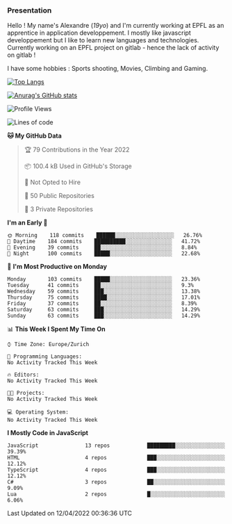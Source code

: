 ### Presentation

Hello ! My name's Alexandre (_19yo_) and I'm currently working at EPFL as an apprentice in application developpement. I mostly like javascript developpement but I like to learn new languages and technologies. Currently working on an EPFL project on gitlab - hence the lack of activity on gitlab !

I have some hobbies : Sports shooting, Movies, Climbing and Gaming.

[![Top Langs](https://github-readme-stats.vercel.app/api/top-langs/?username=jaavlex&layout=compact&langs_count=8&theme=react)](https://github.com/anuraghazra/github-readme-stats)

[![Anurag's GitHub stats](https://github-readme-stats.vercel.app/api?username=jaavlex&theme=react&show_icons=true&count_private=true)](https://github.com/anuraghazra/github-readme-stats)

<!--START_SECTION:waka-->
![Profile Views](http://img.shields.io/badge/Profile%20Views-2-blue)

![Lines of code](https://img.shields.io/badge/From%20Hello%20World%20I%27ve%20Written-198%20Thousand%20lines%20of%20code-blue)

**🐱 My GitHub Data** 

> 🏆 79 Contributions in the Year 2022
 > 
> 📦 100.4 kB Used in GitHub's Storage 
 > 
> 🚫 Not Opted to Hire
 > 
> 📜 50 Public Repositories 
 > 
> 🔑 3 Private Repositories  
 > 
**I'm an Early 🐤** 

```text
🌞 Morning    118 commits    ██████░░░░░░░░░░░░░░░░░░░   26.76% 
🌆 Daytime    184 commits    ██████████░░░░░░░░░░░░░░░   41.72% 
🌃 Evening    39 commits     ██░░░░░░░░░░░░░░░░░░░░░░░   8.84% 
🌙 Night      100 commits    █████░░░░░░░░░░░░░░░░░░░░   22.68%

```
📅 **I'm Most Productive on Monday** 

```text
Monday       103 commits    █████░░░░░░░░░░░░░░░░░░░░   23.36% 
Tuesday      41 commits     ██░░░░░░░░░░░░░░░░░░░░░░░   9.3% 
Wednesday    59 commits     ███░░░░░░░░░░░░░░░░░░░░░░   13.38% 
Thursday     75 commits     ████░░░░░░░░░░░░░░░░░░░░░   17.01% 
Friday       37 commits     ██░░░░░░░░░░░░░░░░░░░░░░░   8.39% 
Saturday     63 commits     ███░░░░░░░░░░░░░░░░░░░░░░   14.29% 
Sunday       63 commits     ███░░░░░░░░░░░░░░░░░░░░░░   14.29%

```


📊 **This Week I Spent My Time On** 

```text
⌚︎ Time Zone: Europe/Zurich

💬 Programming Languages: 
No Activity Tracked This Week

🔥 Editors: 
No Activity Tracked This Week

🐱‍💻 Projects: 
No Activity Tracked This Week

💻 Operating System: 
No Activity Tracked This Week

```

**I Mostly Code in JavaScript** 

```text
JavaScript               13 repos            █████████░░░░░░░░░░░░░░░░   39.39% 
HTML                     4 repos             ███░░░░░░░░░░░░░░░░░░░░░░   12.12% 
TypeScript               4 repos             ███░░░░░░░░░░░░░░░░░░░░░░   12.12% 
C#                       3 repos             ██░░░░░░░░░░░░░░░░░░░░░░░   9.09% 
Lua                      2 repos             █░░░░░░░░░░░░░░░░░░░░░░░░   6.06%

```



 Last Updated on 12/04/2022 00:36:36 UTC
<!--END_SECTION:waka-->

